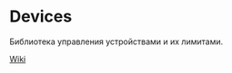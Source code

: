 # Devices

Библиотека управления устройствами и их лимитами.

[Wiki](https://bitbucket.org/boomersweb/cs-devices/wiki/Home)